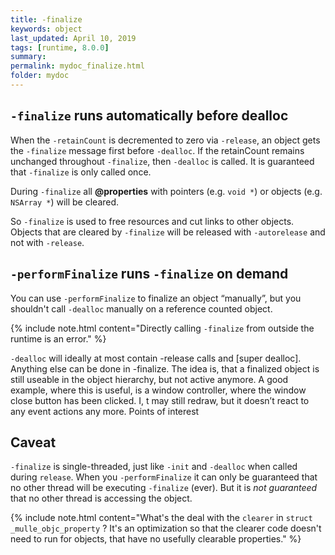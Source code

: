 ```yaml
---
title: -finalize
keywords: object
last_updated: April 10, 2019
tags: [runtime, 8.0.0]
summary:
permalink: mydoc_finalize.html
folder: mydoc
---
```


## `-finalize` runs automatically before dealloc

When the `-retainCount` is decremented to zero via `-release`, an object gets the `-finalize` message first before `-dealloc`.
If the retainCount remains unchanged throughout `-finalize`, then `-dealloc` is called. 
It is guaranteed that `-finalize` is only called once.

During `-finalize` all **@properties** with pointers (e.g. `void *`) or objects (e.g. `NSArray *`) will be cleared.

So `-finalize` is used to free resources and cut links to other objects. Objects that are cleared by `-finalize` 
will be released with  `-autorelease` and not with `-release`.

## `-performFinalize` runs `-finalize` on demand

You can use `-performFinalize` to finalize an object “manually”, but you shouldn't call `-dealloc` manually on a reference
counted object. 

{% include note.html content="Directly calling `-finalize` from outside the runtime is an error." %}

`-dealloc` will ideally at most contain -release calls and [super dealloc]. Anything else can be done in -finalize. 
The idea is, that a finalized object is still useable in the object hierarchy, but not active anymore. A good example, where this is useful, is a window controller, where the window close button has been clicked. I, t may still redraw, but it doesn’t react to any event actions any more.
Points of interest

## Caveat

`-finalize` is single-threaded, just like `-init` and `-dealloc` when called during `release`. When you `-performFinalize` 
it can only be guaranteed  that no other thread will be executing `-finalize` (ever). But it is _not guaranteed_ that
no other thread is accessing the object. 


{% include note.html content="What's the deal with the `clearer` in `struct _mulle_objc_property` ?
It's an optimization so that the clearer code doesn't need to run for objects, that have no usefully clearable properties."
%}
